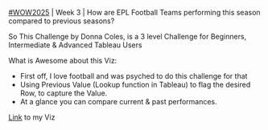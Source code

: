[#WOW2025](https://workout-wednesday.com/2025w03tab/) | Week 3 | How are EPL Football Teams performing this season compared to previous seasons?

So This Challenge by Donna Coles, is a 3 level Challenge for Beginners, Intermediate & Advanced Tableau Users

What is Awesome about this Viz:
* First off, I love football and was psyched to do this challenge for that
* Using Previous Value (Lookup function in Tableau) to flag the desired Row, to capture the Value.
* At a glance you can compare current & past performances.

[Link](https://public.tableau.com/app/profile/amira.salama/viz/WOW2025W3_17374924103560/WOW2025W3) to my Viz

